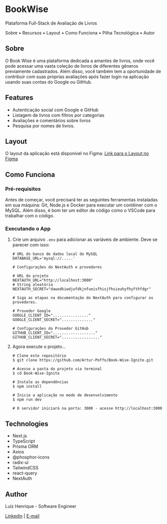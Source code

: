 # BookWise 

Plataforma Full-Stack de Avaliação de Livros

Sobre • Recursos • Layout • Como Funciona • Pilha Tecnológica • Autor

## Sobre
O Book Wise é uma plataforma dedicada a amantes de livros, onde você pode acessar uma vasta coleção de livros de diferentes gêneros previamente cadastrados. Além disso, você também tem a oportunidade de contribuir com suas próprias avaliações após fazer login na aplicação usando suas contas do Google ou GitHub.

## Features
- Autenticação social com Google e GitHub
- Listagem de livros com filtros por categorias
- Avaliações e comentários sobre livros
- Pesquisa por nomes de livros.

## Layout
O layout da aplicação está disponível no Figma:
[Link para o Layout no Figma](https://www.figma.com/file/VzEy348nnGTa5T0EmYDNZR/BookWise--%E2%80%A2-Desafio-React-(Copy)?type=design&node-id=1%3A17&mode=design&t=AbwxZ45cmC4VrU32-1)

## Como Funciona
### Pré-requisitos
Antes de começar, você precisará ter as seguintes ferramentas instaladas em sua máquina: Git, Node.js e Docker para executar um contêiner com o MySQL. Além disso, é bom ter um editor de código como o VSCode para trabalhar com o código.

### Executando o App
1. Crie um arquivo `.env` para adicionar as variáveis de ambiente. Deve se parecer com isso:

   ```
   # URL do banco de dados local do MySQL
   DATABASE_URL='mysql://.....'

   # Configurações do NextAuth e provedores

   # URL do projeto
   NEXTAUTH_URL="http://localhost:3000"
   # String aleatória
   NEXTAUTH_SECRET="dawodkiwdjufdkjnfueisfhisjfhsieuhyfhyfthfdgr"

   # Siga as etapas na documentação do NextAuth para configurar os provedores.

   # Provedor Google
   GOOGLE_CLIENT_ID="................"
   GOOGLE_CLIENT_SECRET=".............."

   # Configurações do Provedor GitHub
   GITHUB_CLIENT_ID="..................."
   GITHUB_CLIENT_SECRET="................."
   ```

2. Agora execute o projeto...

   ```
   # Clone este repositório
   $ git clone https://github.com/Artur-Poffo/Book-Wise-Ignite.git

   # Acesse a pasta do projeto via terminal
   $ cd Book-Wise-Ignite

   # Instale as dependências
   $ npm install

   # Inicie a aplicação no modo de desenvolvimento
   $ npm run dev

   # O servidor iniciará na porta: 3000 - acesse http://localhost:3000
   ```

## Technologies

- Next.js
- TypeScript
- Prisma ORM
- Axios
- @phosphor-icons
- radix-ui
- TailwindCSS
- react-query
- NextAuth

## Author

Luiz Henrique - Software Engineer

[Linkedin](https://www.linkedin.com/in/luiz-henrique7/) | [E-mail](mailto:7henrique18@gmail.com)
